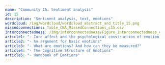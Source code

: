 ```yaml
---
name: "Community 15: Sentiment analysis"
id: 15
description: "Sentiment analysis, text, emotions"
wordcloud: /img/wordcloud/wordcloud_abstract_and_title_15.png
missedconnections: Table_CNA_MissedConnections_c15.csv
interconnectedness: /img/interconnectedness/Figure_Interconnectedness_c15.png
article1: "- Core affect and the psychological construction of emotion."
article2: "- An argument for basic emotions"
article3: "- What are emotions? And how can they be measured?"
article4: "- The Cognitive Structure of Emotions"
article5: "- Handbook of Emotions"
---
```


